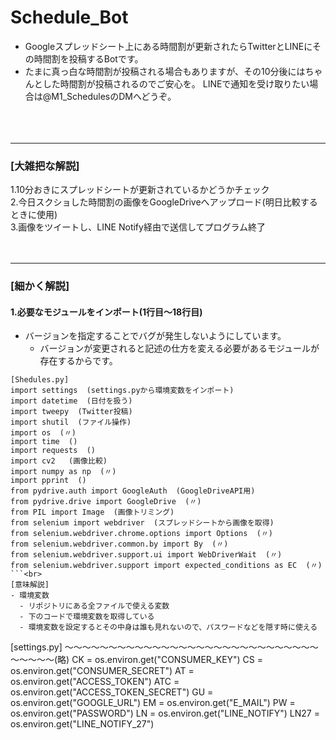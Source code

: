 # Schedule_Bot
- Googleスプレッドシート上にある時間割が更新されたらTwitterとLINEにその時間割を投稿するBotです。
- たまに真っ白な時間割が投稿される場合もありますが、その10分後にはちゃんとした時間割が投稿されるのでご安心を。
LINEで通知を受け取りたい場合は@M1_SchedulesのDMへどうぞ。<br><br><br><br>


--------------------------------------------------------------------------------------
### [大雑把な解説]
1.10分おきにスプレッドシートが更新されているかどうかチェック<br>
2.今日スクショした時間割の画像をGoogleDriveへアップロード(明日比較するときに使用)<br>
3.画像をツイートし、LINE Notify経由で送信してプログラム終了<br><br><br>

--------------------------------------------------------------------------------------
### [細かく解説]

#### 1.必要なモジュールをインポート(1行目～18行目)
- バージョンを指定することでバグが発生しないようにしています。
  - バージョンが変更されると記述の仕方を変える必要があるモジュールが存在するからです。
```
[Shedules.py]
import settings  (settings.pyから環境変数をインポート)
import datetime  (日付を扱う)
import tweepy  (Twitter投稿)
import shutil  (ファイル操作)
import os  (〃)
import time  ()
import requests  ()
import cv2   (画像比較)
import numpy as np  (〃)
import pprint  ()
from pydrive.auth import GoogleAuth  (GoogleDriveAPI用)
from pydrive.drive import GoogleDrive  (〃)
from PIL import Image  (画像トリミング)
from selenium import webdriver  (スプレッドシートから画像を取得)
from selenium.webdriver.chrome.options import Options  (〃)
from selenium.webdriver.common.by import By  (〃)
from selenium.webdriver.support.ui import WebDriverWait  (〃)
from selenium.webdriver.support import expected_conditions as EC  (〃)
```<br>
[意味解説]
- 環境変数
  - リポジトリにある全ファイルで使える変数
  - 下のコードで環境変数を取得している
  - 環境変数を設定するとその中身は誰も見れないので、パスワードなどを隠す時に使える
```
[settings.py]
～～～～～～～～～～～～～～～～～～～～～～～～～～～～～～～～～～(略)
CK = os.environ.get("CONSUMER_KEY")
CS = os.environ.get("CONSUMER_SECRET")
AT = os.environ.get("ACCESS_TOKEN")
ATC = os.environ.get("ACCESS_TOKEN_SECRET")
GU = os.environ.get("GOOGLE_URL")
EM = os.environ.get("E_MAIL")
PW = os.environ.get("PASSWORD")
LN = os.environ.get("LINE_NOTIFY")
LN27 = os.environ.get("LINE_NOTIFY_27")
```

